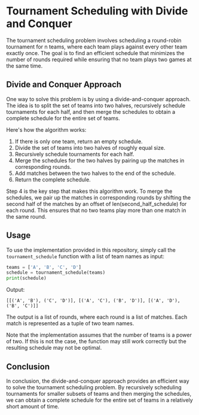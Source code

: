 # Tournament Scheduling with Divide and Conquer

The tournament scheduling problem involves scheduling a round-robin tournament for n teams, where each team plays against every other team exactly once. The goal is to find an efficient schedule that minimizes the number of rounds required while ensuring that no team plays two games at the same time.

## Divide and Conquer Approach

One way to solve this problem is by using a divide-and-conquer approach. The idea is to split the set of teams into two halves, recursively schedule tournaments for each half, and then merge the schedules to obtain a complete schedule for the entire set of teams.

Here's how the algorithm works:

1. If there is only one team, return an empty schedule.
2. Divide the set of teams into two halves of roughly equal size.
3. Recursively schedule tournaments for each half.
4. Merge the schedules for the two halves by pairing up the matches in corresponding rounds.
5. Add matches between the two halves to the end of the schedule.
6. Return the complete schedule.

Step 4 is the key step that makes this algorithm work. To merge the schedules, we pair up the matches in corresponding rounds by shifting the second half of the matches by an offset of len(second_half_schedule) for each round. This ensures that no two teams play more than one match in the same round.

## Usage

To use the implementation provided in this repository, simply call the `tournament_schedule` function with a list of team names as input:

```python
teams = ['A', 'B', 'C', 'D']
schedule = tournament_schedule(teams)
print(schedule)
```
Output:
```
[[('A', 'B'), ('C', 'D')], [('A', 'C'), ('B', 'D')], [('A', 'D'), ('B', 'C')]]
```

The output is a list of rounds, where each round is a list of matches. Each match is represented as a tuple of two team names.

Note that the implementation assumes that the number of teams is a power of two. If this is not the case, the function may still work correctly but the resulting schedule may not be optimal.

## Conclusion

In conclusion, the divide-and-conquer approach provides an efficient way to solve the tournament scheduling problem. By recursively scheduling tournaments for smaller subsets of teams and then merging the schedules, we can obtain a complete schedule for the entire set of teams in a relatively short amount of time.